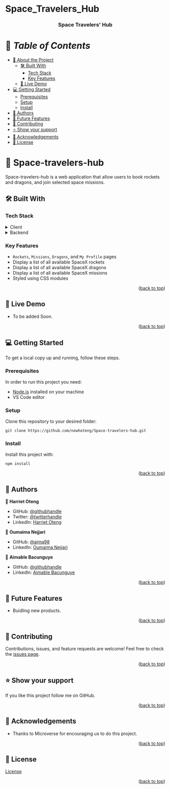 # Space_Travelers_Hub
<a name="readme-top"></a>

<div align="center">
  <h3><b>Space Travelers' Hub</b></h3>
</div>

# 📗 *Table of Contents*

- [📖 About the Project](#about-project)
  - [🛠️ Built With](#built-with)
    - [Tech Stack](#tech-stack)
    - [Key Features](#key-features)
  - [🚀 Live Demo](#live-demo)
- [💻 Getting Started](#getting-started)
  - [Prerequisites](#prerequisites)
  - [Setup](#setup)
  - [Install](#install)
- [👥 Authors](#authors)
- [🔭 Future Features](#future-features)
- [🤝 Contributing](#contributing)
- [⭐ Show your support](#support)
- [🙏 Acknowledgements](#acknowledgements)
- [📝 License](#license)

#  :open_book: Space-travelers-hub <a name="about-project"></a>

Space-travelers-hub is a web application that allow users to book rockets and dragons, and join selected space missions.

## :hammer_and_wrench: Built With <a name="built-with"></a>
### Tech Stack

<details><summary>Client</summary>
<ul>
  <li><a href="https://html.com/">React</a></li>
</ul>
</details>
<details><summary>Backend</summary>
<ul>
  <li><a href='https://www.notion.so/Bookstore-API-51ea269061f849118c65c0a53e88a739'>Bookstore API</a></li>
</ul>
</details>

### Key Features

  - `Rockets`, `Missions`, `Dragons`, and `My Profile` pages
  - Display a list of all available SpaceX rockets
  - Display a list of all available SpaceX dragons
  - Display a list of all available SpaceX missions
  - Styled using CSS modules

<p align="right">(<a href="#readme-top">back to top</a>)</p>

## :rocket: Live Demo <a name="live-demo"></a>

- To be added Soon.

<p align="right">(<a href="#readme-top">back to top</a>)</p>

## :computer: Getting Started <a name="getting-started"></a>

To get a local copy up and running, follow these steps.<br>

### Prerequisites

In order to run this project you need:
- [Node.js](https://nodejs.org/en) installed on your machine
- VS Code editor

### Setup

Clone this repository to your desired folder:<br>
```
git clone https://github.com/newhoteng/Space-travelers-hub.git
```

### Install

Install this project with:<br>
```
npm install
```

<p align="right">(<a href="#readme-top">back to top</a>)</p>

## 👥 Authors <a name="authors"></a>

👤 **Harriet Oteng**

- GitHub: [@githubhandle](https://github.com/newhoteng)
- Twitter: [@twitterhandle](https://twitter.com/HarrietOteng1)
- LinkedIn: [Harriet Oteng](https://www.linkedin.com/in/harriet-oteng-75554666/)

👤 **Oumaima Nejjari**

- GitHub: [@aima98](https://github.com/aima98)
- LinkedIn: [Oumaima Nejjari](https://www.linkedin.com/oumaimanejjari/)

👤 **Aimable Bacunguye**

- GitHub: [@githubhandle](https://github.com/BANCUNGUYE66)
- LinkedIn: [Aimable Bacunguye](https://www.linkedin.com/in/aimable-bancunguye-aba703143/)

<p align="right">(<a href="#readme-top">back to top</a>)</p>

## :telescope: Future Features <a name="future-features"></a>

  - Buidling new products.

<p align="right">(<a href="#readme-top">back to top</a>)</p>

## :handshake: Contributing <a name="contributing"></a>

Contributions, issues, and feature requests are welcome!
Feel free to check the [issues page](https://github.com/newhoteng/Space-travelers-hub/issues).

<p align="right">(<a href="#readme-top">back to top</a>)</p>

## :star: Show your support <a name="support"></a>

If you like this project follow me on GitHub.

<p align="right">(<a href="#readme-top">back to top</a>)</p>

## :pray: Acknowledgements <a name="acknowledgements"></a>

- Thanks to Microverse for encouraging us to do this project.

<p align="right">(<a href="#readme-top">back to top</a>)</p>
  
## :memo: License <a name="license"></a>

[License](https://github.com/newhoteng/Space-travelers-hub/blob/main/LICENSE)

<p align="right">(<a href="#readme-top">back to top</a>)</p>
